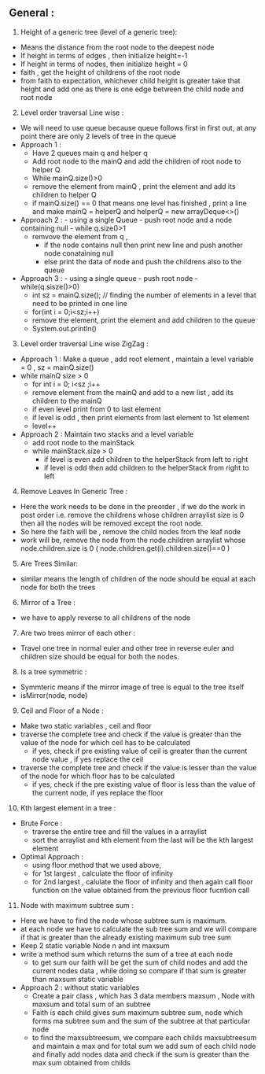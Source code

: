 ## General :
1. Height of a generic tree (level of a generic tree): 
  - Means the distance from the root node to the deepest node
  - If height in terms of edges , then initialize height=-1
  - If height in terms of nodes, then initialize height = 0
  - faith , get the height of childrens of the root node
  - from faith to expectation, whichever child height is greater take that height and add one as there is one edge between the child node and root node
2. Level order traversal Line wise : 
  - We will need to use queue because queue follows first in first out, at any point there are only 2 levels of tree in the queue
  - Approach 1 :
    -   Have 2 queues main q and helper q
    -   Add root node to the mainQ and add the children of root node to helper Q
    -   While mainQ.size()>0
      - remove the element from mainQ , print the element and add its children to helper Q
      - if mainQ.size() == 0 that means one level has finished , print a line and make mainQ = helperQ and helperQ = new arrayDeque<>()
   - Approach 2 :
    - using a single Queue
    - push root node and a node containing null 
    - while q.size()>1
      - remvove the element from q , 
        - if the node contains null then print new line and push another node conataining null
        - else print the data of node and push the childrens also to the queue
   - Approach 3 :
    - using a single queue
    - push root node
    - while(q.sisze()>0)
     - int sz = mainQ.size(); // finding the number of elements in a level that need to be printed in one line
     - for(int i = 0;i<sz;i++)
      - remove the element, print the element and add children to the queue      
     - System.out.println()
    
3. Level order traversal Line wise ZigZag :
  - Approach 1 : Make a queue , add root element , maintain a level variable = 0 , sz = mainQ.size()
  - while mainQ size > 0
    -  for int i = 0; i<sz ;i++
      - remove element from the mainQ and add to a new list  , add its children to the mainQ
     - if even level  print from 0 to last element
     - if level is odd , then print elements from last element to 1st element
     - level++
  - Approach 2 : Maintain two stacks and a level variable
    - add root node to the mainStack 
    - while mainStack.size > 0
      - if level is even add children to the helperStack from left to right
      - if level is odd then add children to the helperStack from right to left

4. Remove Leaves In Generic Tree :
  - Here the work needs to be done in the preorder , if we do the work in post order i.e. remove the childrens whose children arraylist size is 0 then all the nodes will be removed except the root node.
  - So here the faith will be , remove the child nodes from the leaf node
  - work will be, remove the node from the node.children arraylist whose node.children.size is 0 ( node.children.get(i).children.size()==0 )

5. Are Trees Similar:
  - similar means the length of children of the node should be equal at each node for both the trees

6. Mirror of a Tree :
  - we have to apply reverse to all childrens of the node

7. Are two trees mirror of each other : 
  -  Travel one tree in normal euler and other tree in reverse euler and children size should be equal for both the nodes.
 
8. Is a tree symmetric :
  - Symmteric means if the mirror image of tree is equal to the tree itself
  - isMirror(node, node)

9. Ceil and Floor of a Node :
  - Make two static variables , ceil and floor
  - traverse the complete tree and check if the value is greater than the value of the node for which ceil has to be calculated 
    - if yes, check if pre existing value of ceil is greater than the current node value , if yes replace the ceil
  - traverse the complete tree and check if the value is lesser than the value of the node for which floor has to be calculated
    - if yes, check if the pre existing value of floor is less than the value of the current node, if yes replace the floor

10. Kth largest element in a tree :
  - Brute Force :
    - traverse the entire tree and fill the values in a arraylist
    - sort the arraylist and kth element from the last will be the kth largest element
   - Optimal Approach :
     - using floor method that we used above,
      - for 1st largest , calculate the floor of infinity
      - for 2nd largest , calulate the floor of infinity and then again call floor function on the value obtained from the previous floor fucntion call

11. Node with maximum subtree sum :
  - Here we have to find the node whose subtree sum is maximum.
  - at each node we have to calculate the sub tree sum and we will compare if that is greater than the already existing maximum sub tree sum
  - Keep 2 static variable Node n and int maxsum
  - write a method sum which returns the sum of a tree at each node
    - to get sum our faith will be get the sum of child nodes and add the current nodes data , while doing so compare if that sum is greater than maxsum static variable
  - Approach 2 : without static variables
    - Create a pair class , which has 3 data members maxsum , Node with maxsum and total sum of an subtree
    - Faith is each child gives sum maximum subtree sum, node which forms ma subtree sum and the sum of the subtree at that particular node
    - to find the maxsubtreesum, we compare each childs maxsubtreesum and maintain a max and for total sum we add sum of each child node and finally add nodes data and check if the sum is greater than the max sum obtained from childs  
    
